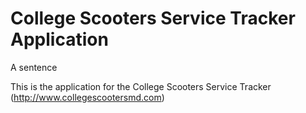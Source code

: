 # College Scooters Service Tracker Application

A sentence

This is the application for the College Scooters Service Tracker (http://www.collegescootersmd.com)